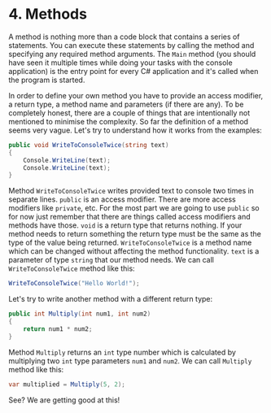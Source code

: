 # 4. Methods

A method is nothing more than a code block that contains a series of statements. You can execute these statements by calling the method and specifying any required method arguments. The `Main` method (you should have seen it multiple times while doing your tasks with the console application) is the entry point for every C# application and it's called when the program is started. 

In order to define your own method you have to provide an access modifier, a return type, a method name and parameters (if there are any). To be completely honest, there are a couple of things that are intentionally not mentioned to minimise the complexity. So far the definition of a method seems very vague. Let's try to understand how it works from the examples:
```csharp
public void WriteToConsoleTwice(string text)
{
    Console.WriteLine(text);
    Console.WriteLine(text);
}
```
Method `WriteToConsoleTwice` writes provided text to console two times in separate lines. `public` is an access modifier. There are more access modifiers like `private`, etc. For the most part we are going to use `public` so for now just remember that there are things called access modifiers and methods have those. `void` is a return type that returns nothing. If your method needs to return something the return type must be the same as the type of the value being returned. `WriteToConsoleTwice` is a method name which can be changed without affecting the method functionality. `text` is a parameter of type `string` that our method needs. We can call `WriteToConsoleTwice` method like this:
```csharp
WriteToConsoleTwice("Hello World!");
```
Let's try to write another method with a different return type:
```csharp
public int Multiply(int num1, int num2)
{
    return num1 * num2;
}
```
Method `Multiply` returns an `int` type number which is calculated by multiplying two `int` type parameters `num1` and `num2`. We can call `Multiply` method like this:
```csharp
var multiplied = Multiply(5, 2);
```
See? We are getting good at this!
